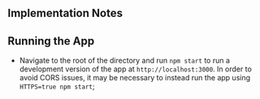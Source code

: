 ## Implementation Notes

## Running the App

- Navigate to the root of the directory and run `npm start` to run a development version of the app at `http://localhost:3000`. In order to avoid CORS issues, it may be necessary to instead run the app using `HTTPS=true npm start`;
